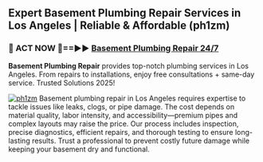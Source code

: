 ## Expert Basement Plumbing Repair Services in Los Angeles | Reliable & Affordable (ph1zm)  

<h3>🚿 ACT NOW 🌟==►► <a href="https://tinyurl.com/2ne6vx2x" rel="nofollow">Basement Plumbing Repair 24/7</a></h3>

**Basement Plumbing Repair** provides top-notch plumbing services in Los Angeles. From repairs to installations, enjoy free consultations + same-day service. Trusted Solutions 2025!

[![ph1zm](https://i.imgur.com/4PFF4AK.jpeg)](https://tinyurl.com/2ne6vx2x)
Basement plumbing repair in Los Angeles requires expertise to tackle issues like leaks, clogs, or pipe damage. The cost depends on material quality, labor intensity, and accessibility—premium pipes and complex layouts may raise the price. Our process includes inspection, precise diagnostics, efficient repairs, and thorough testing to ensure long-lasting results. Trust a professional to prevent costly future damage while keeping your basement dry and functional.